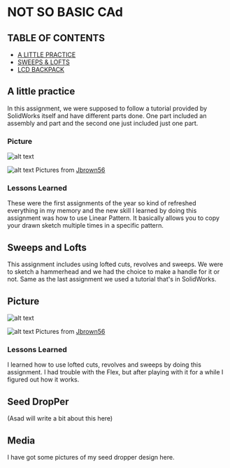 # NOT SO BASIC CAd

## TABLE OF CONTENTS
* [A LITTLE PRACTICE](#A-Little-Practice)
* [SWEEPS & LOFTS](#Sweeps-and-Lofts)
* [LCD BACKPACK](#LCD-Backpack)



## A little practice
  
In this assignment, we were supposed to follow a tutorial provided by SolidWorks itself and have different parts done. One part included an assembly and part and the second one just included just one part.
### Picture
![alt text](https://github.com/jbrown56/Not_So-Basic-CAD/blob/master/Media/tutor_assem.PNG)

![alt text](https://github.com/jbrown56/Not_So-Basic-CAD/blob/master/Media/pressure_plate.PNG)
Pictures from [Jbrown56](https://github.com/jbrown56)


### Lessons Learned
These were the first assignments of the year so kind of refreshed everything in my memory and the new skill I learned by doing this assignment was how to use Linear Pattern. It basically allows you to copy your drawn sketch multiple times in a specific pattern.



## Sweeps and Lofts

This assignment includes using lofted cuts, revolves and sweeps. We were to sketch a hammerhead and we had the choice to make a handle for it or not. Same as the last assignment we used a tutorial that's in SolidWorks.
## Picture
![alt text](https://github.com/jbrown56/Not_So-Basic-CAD/blob/master/Media/cstick.PNG)

![alt text](https://github.com/jbrown56/Not_So-Basic-CAD/blob/master/Media/loft.PNG)
Pictures from [Jbrown56](https://github.com/jbrown56)

### Lessons Learned
I learned how to use lofted cuts, revolves and sweeps by doing this assignment. I had trouble with the Flex, but after playing with it for a while I figured out how it works.



## Seed DropPer
(Asad will write a bit about this here)

## Media
I have got some pictures of my seed dropper design here.
